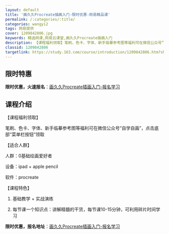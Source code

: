 ```yaml
---
layout: default
title: '画久久Procreate插画入门-限时优惠-网易精品课'
permalink: /:categories/:title/
categories: wangyi2
tags: 网易提供
cover: 1209842806.jpg
keywords: 精选网课,网易云课堂,画久久Procreate插画入门
description: 【课程福利领取】笔刷、色卡、字体、新手临摹参考图等福利可在微信公众号“自学自画”，点击底部“菜单栏按钮”领取【适合人群】
classid: 1209842806
targetlink: https://study.163.com/course/introduction/1209842806.htm?share=1&shareId=1025206652&utm_campaign=share&utm_medium=iphoneShare&utm_source=&utm_u=1025206652
---
```


## 限时特惠

**限时优惠，火速报名**：[画久久Procreate插画入门-报名学习](https://study.163.com/course/introduction/1209842806.htm?share=1&shareId=1025206652&utm_campaign=share&utm_medium=iphoneShare&utm_source=&utm_u=1025206652)

## 课程介绍

【课程福利领取】

笔刷、色卡、字体、新手临摹参考图等福利可在微信公众号“自学自画”，点击底部“菜单栏按钮”领取



【适合人群】

人群：0基础绘画爱好者

设备：ipad + apple pencil

软件：procreate



【课程特色】

1. 基础教学 + 实战演练

2. 每节课一个知识点：讲解精髓的干货，每节课10-15分钟，可利用碎片时间学习

**限时优惠，报名地址**：[画久久Procreate插画入门-报名学习](https://study.163.com/course/introduction/1209842806.htm?share=1&shareId=1025206652&utm_campaign=share&utm_medium=iphoneShare&utm_source=&utm_u=1025206652)

